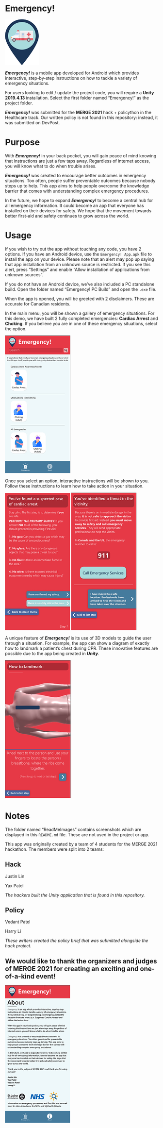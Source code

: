 # Emergency!

![Emergency Logo Icon](ReadMeImages/EmergencyLogoIcon.png)

***Emergency!*** is a mobile app developed for Android which provides interactive, step-by-step instructions on how to tackle a variety of emergency situations.

For users looking to edit / update the project code, you will require a **Unity 2019.4.13** installation. Select the first folder named “Emergency!” as the project folder.

***Emergency!*** was submitted for the **MERGE 2021** hack + policython in the Healthcare track. Our written policy is not found in this repository: instead, it was submitted on DevPost.

# Purpose
With ***Emergency!*** in your back pocket, you will gain peace of mind knowing that instructions are just a few taps away. Regardless of internet access, you will know what to do when trouble arises.

***Emergency!*** was created to encourage better outcomes in emergency situations. Too often, people suffer preventable outcomes because nobody steps up to help. This app aims to help people overcome the knowledge barrier that comes with understanding complex emergency procedures.

In the future, we hope to expand ***Emergency!*** to become a central hub for all emergency information. It could become an app that everyone has installed on their devices for safety. We hope that the movement towards better first-aid and safety continues to grow across the world.

# Usage
If you wish to try out the app without touching any code, you have 2 options. If you have an Android device, use the `Emergency! App.apk` file to install the app on your device. Please note that an alert may pop up saying that app installation from an unknown source is restricted. If you see this alert, press “Settings” and enable “Allow installation of applications from unknown sources”.

If you do not have an Android device, we’ve also included a PC standalone build. Open the folder named “Emergency! PC Build” and open the `.exe` file.

When the app is opened, you will be greeted with 2 disclaimers. These are accurate for Canadian residents.

In the main menu, you will be shown a gallery of emergency situations. For this demo, we have built 2 fully completed emergencies: **Cardiac Arrest** and **Choking**. If you believe you are in one of these emergency situations, select the option.

![Emergency Main Menu](ReadMeImages/EmergencyMenuImage.png)

Once you select an option, interactive instructions will be shown to you. Follow these instructions to learn how to take action in your situation. 

![Suspected Case](ReadMeImages/SuspectedCase.png)
![Identified Threat](ReadMeImages/IdentifiedThreat.png)

A unique feature of ***Emergency!*** is its use of 3D models to guide the user through a situation. For example, the app can show a diagram of exactly how to landmark a patient’s chest during CPR. These innovative features are possible due to the app being created in ***Unity***.

![Landmark Identification](ReadMeImages/LandmarkIdentification.png)
# Notes
The folder named “ReadMeImages” contains screenshots which are displayed in this `README.md` file. These are not used in the project or app.

This app was originally created by a team of 4 students for the MERGE 2021 hackathon. The members were split into 2 teams:

## Hack


Justin Lin

Yax Patel

*The hackers built the Unity application that is found in this repository.*

## Policy

Vedant Patel

Harry Li

*These writers created the policy brief that was submitted alongside the hack project.*

## We would like to thank the organizers and judges of MERGE 2021 for creating an exciting and one-of-a-kind event!

![About Page](ReadMeImages/AboutPage.png)
